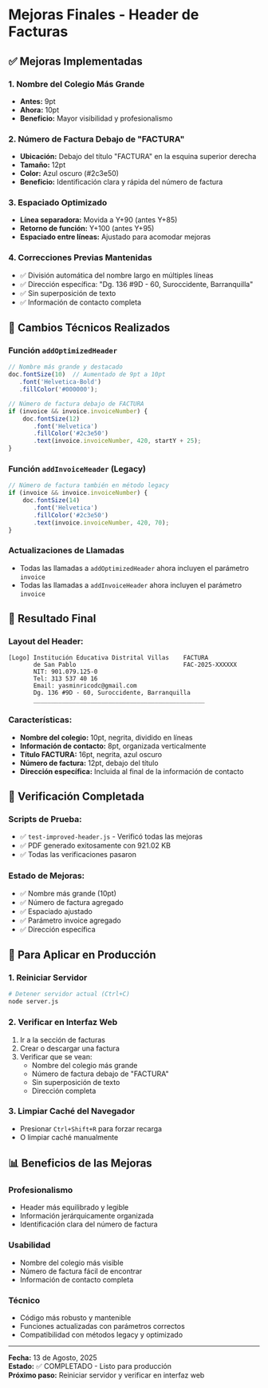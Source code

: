 # Mejoras Finales - Header de Facturas

## ✅ Mejoras Implementadas

### 1. **Nombre del Colegio Más Grande**
- **Antes:** 9pt
- **Ahora:** 10pt
- **Beneficio:** Mayor visibilidad y profesionalismo

### 2. **Número de Factura Debajo de "FACTURA"**
- **Ubicación:** Debajo del título "FACTURA" en la esquina superior derecha
- **Tamaño:** 12pt
- **Color:** Azul oscuro (#2c3e50)
- **Beneficio:** Identificación clara y rápida del número de factura

### 3. **Espaciado Optimizado**
- **Línea separadora:** Movida a Y+90 (antes Y+85)
- **Retorno de función:** Y+100 (antes Y+95)
- **Espaciado entre líneas:** Ajustado para acomodar mejoras

### 4. **Correcciones Previas Mantenidas**
- ✅ División automática del nombre largo en múltiples líneas
- ✅ Dirección específica: "Dg. 136 #9D - 60, Suroccidente, Barranquilla"
- ✅ Sin superposición de texto
- ✅ Información de contacto completa

## 🔧 Cambios Técnicos Realizados

### Función `addOptimizedHeader`
```javascript
// Nombre más grande y destacado
doc.fontSize(10)  // Aumentado de 9pt a 10pt
   .font('Helvetica-Bold')
   .fillColor('#000000');

// Número de factura debajo de FACTURA
if (invoice && invoice.invoiceNumber) {
    doc.fontSize(12)
       .font('Helvetica')
       .fillColor('#2c3e50')
       .text(invoice.invoiceNumber, 420, startY + 25);
}
```

### Función `addInvoiceHeader` (Legacy)
```javascript
// Número de factura también en método legacy
if (invoice && invoice.invoiceNumber) {
    doc.fontSize(14)
       .font('Helvetica')
       .fillColor('#2c3e50')
       .text(invoice.invoiceNumber, 420, 70);
}
```

### Actualizaciones de Llamadas
- Todas las llamadas a `addOptimizedHeader` ahora incluyen el parámetro `invoice`
- Todas las llamadas a `addInvoiceHeader` ahora incluyen el parámetro `invoice`

## 📄 Resultado Final

### Layout del Header:
```
[Logo] Institución Educativa Distrital Villas    FACTURA
       de San Pablo                              FAC-2025-XXXXXX
       NIT: 901.079.125-0
       Tel: 313 537 40 16
       Email: yasminricodc@gmail.com
       Dg. 136 #9D - 60, Suroccidente, Barranquilla
       ________________________________________________
```

### Características:
- **Nombre del colegio:** 10pt, negrita, dividido en líneas
- **Información de contacto:** 8pt, organizada verticalmente
- **Título FACTURA:** 16pt, negrita, azul oscuro
- **Número de factura:** 12pt, debajo del título
- **Dirección específica:** Incluida al final de la información de contacto

## 🧪 Verificación Completada

### Scripts de Prueba:
- ✅ `test-improved-header.js` - Verificó todas las mejoras
- ✅ PDF generado exitosamente con 921.02 KB
- ✅ Todas las verificaciones pasaron

### Estado de Mejoras:
- ✅ Nombre más grande (10pt)
- ✅ Número de factura agregado
- ✅ Espaciado ajustado
- ✅ Parámetro invoice agregado
- ✅ Dirección específica

## 🚀 Para Aplicar en Producción

### 1. Reiniciar Servidor
```bash
# Detener servidor actual (Ctrl+C)
node server.js
```

### 2. Verificar en Interfaz Web
1. Ir a la sección de facturas
2. Crear o descargar una factura
3. Verificar que se vean:
   - Nombre del colegio más grande
   - Número de factura debajo de "FACTURA"
   - Sin superposición de texto
   - Dirección completa

### 3. Limpiar Caché del Navegador
- Presionar `Ctrl+Shift+R` para forzar recarga
- O limpiar caché manualmente

## 📊 Beneficios de las Mejoras

### Profesionalismo
- Header más equilibrado y legible
- Información jerárquicamente organizada
- Identificación clara del número de factura

### Usabilidad
- Nombre del colegio más visible
- Número de factura fácil de encontrar
- Información de contacto completa

### Técnico
- Código más robusto y mantenible
- Funciones actualizadas con parámetros correctos
- Compatibilidad con métodos legacy y optimizado

---
**Fecha:** 13 de Agosto, 2025  
**Estado:** ✅ COMPLETADO - Listo para producción  
**Próximo paso:** Reiniciar servidor y verificar en interfaz web